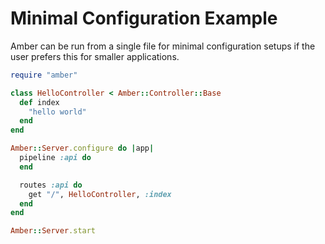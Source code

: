# Minimal Configuration Example

Amber can be run from a single file for minimal configuration setups if the user prefers this for smaller applications.

```ruby
require "amber"

class HelloController < Amber::Controller::Base
  def index
    "hello world"
  end
end

Amber::Server.configure do |app|
  pipeline :api do
  end

  routes :api do
    get "/", HelloController, :index
  end
end

Amber::Server.start
```

